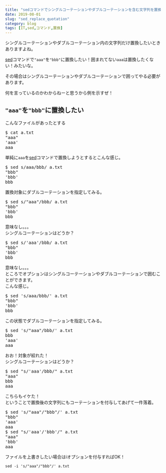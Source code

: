 ```yaml
---
title: "sedコマンドでシングルコーテーションやダブルコーテーションを含む文字列を置換する"
date: 2019-08-01
slug: "sed_replace_quotation"
category: blog
tags: [IT,sed,コマンド,置換]
---
```

<p>シングルコーテーションやダブルコーテーション内の文字列だけ置換したいときありますよね。</p>

<p><a class="keyword" href="http://d.hatena.ne.jp/keyword/sed">sed</a>コマンドで<code>"aaa"</code>を<code>"bbb"</code>に置換したい！囲まれてない<code>aaa</code>は置換したくない！みたいな。</p>

<p>その場合はシングルコーテーションやダブルコーテーションで囲ってやる必要があります。</p>

<p>何を言っているのかわからねーと思うから例を示すぜ！</p>

<h2><code>"aaa"</code>を<code>"bbb"</code>に置換したい</h2>

<p>こんなファイルがあったとする</p>

<pre class="code" data-lang="" data-unlink>$ cat a.txt
&#34;aaa&#34;
&#39;aaa&#39;
aaa</pre>


<p>単純に<code>aaa</code>を<a class="keyword" href="http://d.hatena.ne.jp/keyword/sed">sed</a>コマンドで置換しようとするとこんな感じ。</p>

<pre class="code" data-lang="" data-unlink>$ sed s/aaa/bbb/ a.txt
&#34;bbb&#34;
&#39;bbb&#39;
bbb</pre>


<p>置換対象にダブルコーテーションを指定してみる。</p>

<pre class="code" data-lang="" data-unlink>$ sed s/&#34;aaa&#34;/bbb/ a.txt
&#34;bbb&#34;
&#39;bbb&#39;
bbb</pre>


<p>意味なし。。。<br/>
シングルコーテーションはどうか？</p>

<pre class="code" data-lang="" data-unlink>$ sed s/&#39;aaa&#39;/bbb/ a.txt
&#34;bbb&#34;
&#39;bbb&#39;
bbb</pre>


<p>意味なし。。。<br/>
ところでオプションはシングルコーテーションやダブルコーテーションで囲むことができます。<br/>
こんな感じ。</p>

<pre class="code" data-lang="" data-unlink>$ sed &#39;s/aaa/bbb/&#39; a.txt
&#34;bbb&#34;
&#39;bbb&#39;
bbb</pre>


<p>この状態でダブルコーテーションを指定してみる。</p>

<pre class="code" data-lang="" data-unlink>$ sed &#39;s/&#34;aaa&#34;/bbb/&#39; a.txt
bbb
&#39;aaa&#39;
aaa</pre>


<p>おお！対象が絞れた！<br/>
シングルコーテーションはどうか？</p>

<pre class="code" data-lang="" data-unlink>$ sed &#34;s/&#39;aaa&#39;/bbb/&#34; a.txt
&#34;aaa&#34;
bbb
aaa</pre>


<p>こちらもイケた！<br/>
ということで置換後の文字列にもコーテーションを付与してあげて一件落着。</p>

<pre class="code" data-lang="" data-unlink>$ sed &#39;s/&#34;aaa&#34;/&#34;bbb&#34;/&#39; a.txt
&#34;bbb&#34;
&#39;aaa&#39;
aaa
$ sed &#34;s/&#39;aaa&#39;/&#39;bbb&#39;/&#34; a.txt
&#34;aaa&#34;
&#39;bbb&#39;
aaa</pre>


<p>ファイルを上書きしたい場合はiオプションを付与すればOK！</p>

<p><code>sed -i 's/"aaa"/"bbb"/' a.txt</code></p>

